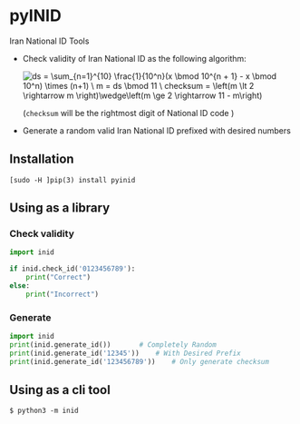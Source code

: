
# pyINID
Iran National ID Tools

 - Check validity of Iran National ID as the following algorithm:

	![ds = \sum_{n=1}^{10} \frac{1}{10^n}(x \bmod 10^{n + 1} - x \bmod 10^n) \times (n+1)  \\  
m = ds \bmod 11  \\
checksum = \left(m \lt 2 \rightarrow m \right)\wedge\left(m \ge 2 \rightarrow 11 - m\right)](http://mathurl.com/render.cgi?%5Ctextmode%20ds%20=%20%5Csum_%7Bn=1%7D%5E%7B10%7D%20%5Cfrac%7B1%7D%7B10%5En%7D%28x%20%5Cbmod%2010%5E%7Bn%20%20%201%7D%20-%20x%20%5Cbmod%2010%5En%29%20%5Ctimes%20%28n%201%29%20%20%5C%5C%0A%5C%5C%0Am%20=%20ds%20%5Cbmod%2011%20%20%5C%5C%0A%5C%5C%0Achecksum%20=%20%5Cleft%28m%20%5Clt%202%20%5Crightarrow%20m%20%5Cright%29%5Cwedge%5Cleft%28m%20%5Cge%202%20%5Crightarrow%2011%20-%20m%5Cright%29%5Cnocache)

	  (`checksum` will be the rightmost digit of National ID code )

 - Generate a random valid Iran National ID prefixed with desired numbers

## Installation

    [sudo -H ]pip(3) install pyinid

## Using  as a library
### Check validity
```python
import inid

if inid.check_id('0123456789'):
	print("Correct")
else: 
	print("Incorrect")
```
### Generate
```python
import inid
print(inid.generate_id())		# Completely Random
print(inid.generate_id('12345'))	# With Desired Prefix
print(inid.generate_id('123456789'))	# Only generate checksum
```
## Using  as a cli tool

    $ python3 -m inid


